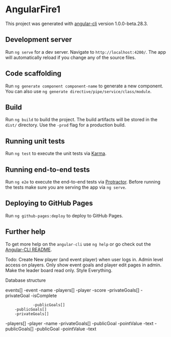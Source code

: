 # AngularFire1

This project was generated with [angular-cli](https://github.com/angular/angular-cli) version 1.0.0-beta.28.3.

## Development server
Run `ng serve` for a dev server. Navigate to `http://localhost:4200/`. The app will automatically reload if you change any of the source files.

## Code scaffolding

Run `ng generate component component-name` to generate a new component. You can also use `ng generate directive/pipe/service/class/module`.

## Build

Run `ng build` to build the project. The build artifacts will be stored in the `dist/` directory. Use the `-prod` flag for a production build.

## Running unit tests

Run `ng test` to execute the unit tests via [Karma](https://karma-runner.github.io).

## Running end-to-end tests

Run `ng e2e` to execute the end-to-end tests via [Protractor](http://www.protractortest.org/).
Before running the tests make sure you are serving the app via `ng serve`.

## Deploying to GitHub Pages

Run `ng github-pages:deploy` to deploy to GitHub Pages.

## Further help

To get more help on the `angular-cli` use `ng help` or go check out the [Angular-CLI README](https://github.com/angular/angular-cli/blob/master/README.md).

Todo:
    Create New player (and event player) when user logs in.
    Admin level access on players.
    Only show event goals and player edit pages in admin.
    Make the leader board read only.
    Style Everything.

Database structure

events[]
    -event
        -name
        -players[]
            -player
                -score
                -privateGoals[]
                    -privateGoal
                        -isComplete
                        
                -publicGoals[]
        -publicGoals[]
        -privateGoals[]
-players[]
    -player
        -name
-privateGoals[]
    -publicGoal
        -pointValue
        -text
-publicGoals[]
    -publicGoal
        -pointValue
        -text


